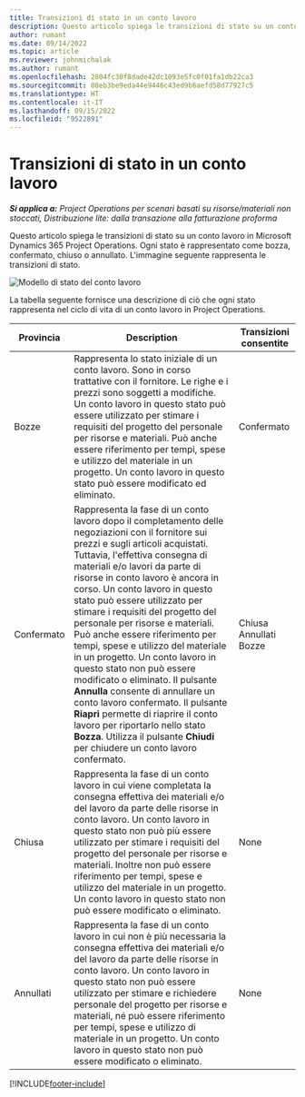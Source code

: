 ```yaml
---
title: Transizioni di stato in un conto lavoro
description: Questo articolo spiega le transizioni di stato su un conto lavoro in Microsoft Dynamics 365 Project Operations quando il conto lavoro viene creato, eseguito e chiuso.
author: rumant
ms.date: 09/14/2022
ms.topic: article
ms.reviewer: johnmichalak
ms.author: rumant
ms.openlocfilehash: 2804fc30f8dade42dc1093e5fc0f01fa1db22ca3
ms.sourcegitcommit: 08eb3be9eda44e9446c43ed9b6aefd58d77927c5
ms.translationtype: HT
ms.contentlocale: it-IT
ms.lasthandoff: 09/15/2022
ms.locfileid: "9522891"
---
```

# <a name="state-transitions-on-a-subcontract"></a>Transizioni di stato in un conto lavoro 

_**Si applica a:** Project Operations per scenari basati su risorse/materiali non stoccati, Distribuzione lite: dalla transazione alla fatturazione proforma_

Questo articolo spiega le transizioni di stato su un conto lavoro in Microsoft Dynamics 365 Project Operations. Ogni stato è rappresentato come bozza, confermato, chiuso o annullato. L'immagine seguente rappresenta le transizioni di stato.

![Modello di stato del conto lavoro](../media/SubconStates.png)  

La tabella seguente fornisce una descrizione di ciò che ogni stato rappresenta nel ciclo di vita di un conto lavoro in Project Operations.

| Provincia | Description | Transizioni consentite |
| --- | --- | --- |
| Bozze | Rappresenta lo stato iniziale di un conto lavoro. Sono in corso trattative con il fornitore. Le righe e i prezzi sono soggetti a modifiche. Un conto lavoro in questo stato può essere utilizzato per stimare i requisiti del progetto del personale per risorse e materiali. Può anche essere riferimento per tempi, spese e utilizzo del materiale in un progetto. Un conto lavoro in questo stato può essere modificato ed eliminato. | Confermato |
| Confermato | Rappresenta la fase di un conto lavoro dopo il completamento delle negoziazioni con il fornitore sui prezzi e sugli articoli acquistati. Tuttavia, l'effettiva consegna di materiali e/o lavori da parte di risorse in conto lavoro è ancora in corso. Un conto lavoro in questo stato può essere utilizzato per stimare i requisiti del progetto del personale per risorse e materiali. Può anche essere riferimento per tempi, spese e utilizzo del materiale in un progetto. Un conto lavoro in questo stato non può essere modificato o eliminato. Il pulsante **Annulla** consente di annullare un conto lavoro confermato. Il pulsante **Riapri** permette di riaprire il conto lavoro per riportarlo nello stato **Bozza**. Utilizza il pulsante **Chiudi** per chiudere un conto lavoro confermato. | Chiusa <br> Annullati <br> Bozze |
| Chiusa | Rappresenta la fase di un conto lavoro in cui viene completata la consegna effettiva dei materiali e/o del lavoro da parte delle risorse in conto lavoro. Un conto lavoro in questo stato non può più essere utilizzato per stimare i requisiti del progetto del personale per risorse e materiali. Inoltre non può essere riferimento per tempi, spese e utilizzo del materiale in un progetto. Un conto lavoro in questo stato non può essere modificato o eliminato. | None |
| Annullati | Rappresenta la fase di un conto lavoro in cui non è più necessaria la consegna effettiva dei materiali e/o del lavoro da parte delle risorse in conto lavoro. Un conto lavoro in questo stato non può essere utilizzato per stimare e richiedere personale del progetto per risorse e materiali, né può essere riferimento per tempi, spese e utilizzo di materiale in un progetto. Un conto lavoro in questo stato non può essere modificato o eliminato. | None |


[!INCLUDE[footer-include](../../includes/footer-banner.md)]
